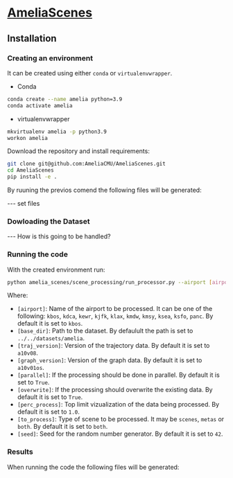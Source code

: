 # [AmeliaScenes](http://ameliacmu.github.io/)




<!-- Contributions
[Ingrid Navarro](https://navars.xyz) *, [Jay Patrikar](https://www.jaypatrikar.me) *, Joao P. A. Dantas,
Rohan Baijal, Ian Higgins, [Sebastian Scherer](https://theairlab.org/team/sebastian/) and [Jean Oh](https://www.cs.cmu.edu/~./jeanoh/) -->

## Installation

### Creating an environment

It can be created using either `conda` or `virtualenvwrapper`.

- Conda

```bash
conda create --name amelia python=3.9
conda activate amelia
```

- virtualenvwrapper

```bash
mkvirtualenv amelia -p python3.9
workon amelia
```

Download the repository and install requirements:

```bash
git clone git@github.com:AmeliaCMU/AmeliaScenes.git
cd AmeliaScenes
pip install -e .
```

By ruuning the previos comend the following files will be generated:

--- set files


### Dowloading the Dataset

--- How is this going to be handled?


### Running the code

With the created environment run:

```bash
python amelia_scenes/scene_processing/run_processor.py --airport [airport_name] --base_dir [path_to_dataset] --traj_version [version] --graph_version [version] --parallel [] --overwite [] --perc_process [percentage] --to_process [to_process] --seed [seed]
```

Where:

- `[airport]`: Name of the airport to be processed. It can be one of the following: `kbos`, `kdca`, `kewr`, `kjfk`, `klax`, `kmdw`, `kmsy`, `ksea`, `ksfo`, `panc`. By default it is set to `kbos`.
- `[base_dir]`: Path to the dataset. By defaulult the path is set to `../../datasets/amelia`.
- `[traj_version]`: Version of the trajectory data. By default it is set to `a10v08`.
- `[graph_version]`: Version of the graph data. By default it is set to `a10v01os`.
- `[parallel]`: If the processing should be done in parallel. By default it is set to `True`.
- `[overwrite]`: If the processing should overwrite the existing data. By default it is set to `True`.
- `[perc_process]`: Top limit vizualization of the data being processed. By default it is set to `1.0`.
- `[to_process]`: Type of scene to be processed. It may be `scenes`, `metas` or `both`.  By default it is set to `both`.
- `[seed]`: Seed for the random number generator. By default it is set to `42`.

### Results

When running the code the following files will be generated:
